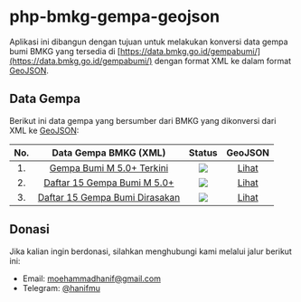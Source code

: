 # php-bmkg-gempa-geojson

Aplikasi ini dibangun dengan tujuan untuk melakukan konversi data gempa bumi BMKG yang tersedia di [https://data.bmkg.go.id/gempabumi/](https://data.bmkg.go.id/gempabumi/) dengan format XML ke dalam format [GeoJSON](https://tools.ietf.org/html/rfc7946).

## Data Gempa

Berikut ini data gempa yang bersumber dari BMKG yang dikonversi dari XML ke [GeoJSON](https://tools.ietf.org/html/rfc7946):

| No. |                             Data Gempa BMKG (XML)                              |                              Status                               |                              GeoJSON                               |
| :-: | :----------------------------------------------------------------------------: | :---------------------------------------------------------------: | :----------------------------------------------------------------: |
| 1.  |      [ Gempa Bumi M 5.0+ Terkini ](https://data.bmkg.go.id/autogempa.xml)      | <img src = "https://img.shields.io/badge/progres-100%25-green" /> | [Lihat](https://bmkg-geojson.herokuapp.com/gempa?data=m-5-terkini) |
| 2.  |   [ Daftar 15 Gempa Bumi M 5.0+ ](https://data.bmkg.go.id/gempaterkini.xml)    | <img src = "https://img.shields.io/badge/progres-100%25-green" /> |     [Lihat](https://bmkg-geojson.herokuapp.com/gempa?data=m-5)     |
| 3.  | [ Daftar 15 Gempa Bumi Dirasakan ](https://data.bmkg.go.id/gempadirasakan.xml) | <img src = "https://img.shields.io/badge/progres-100%25-green" /> |  [Lihat](https://bmkg-geojson.herokuapp.com/gempa?data=dirasakan)  |

## Donasi

Jika kalian ingin berdonasi, silahkan menghubungi kami melalui jalur berikut ini:

- Email: moehammadhanif@gmail.com
- Telegram: [@hanifmu](https://t.me/hanifmu)
